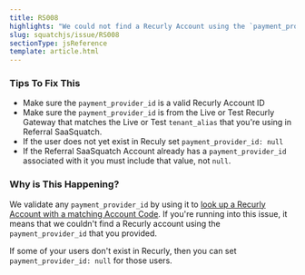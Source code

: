 ```yaml
---
title: RS008
highlights: "We could not find a Recurly Account using the `payment_provider_id` you provided: {{paymentProviderId}}. `payment_provider_id` must be either a valid Recurly Account Id or `null`."
slug: squatchjs/issue/RS008
sectionType: jsReference
template: article.html
---
```


### Tips To Fix This

 - Make sure the `payment_provider_id` is a valid Recurly Account ID
 - Make sure the `payment_provider_id` is from the Live or Test Recurly Gateway that matches the Live or Test `tenant_alias` that you're using in Referral SaaSquatch.
 - If the user does not yet exist in Reculy set `payment_provider_id: null`
 - If the Referral SaaSquatch Account already has a `payment_provider_id` associated with it you must include that value, not `null`.

### Why is This Happening?

We validate any `payment_provider_id` by using it to [look up a Recurly Account with a matching Account Code](https://docs.recurly.com/api/accounts#get-account). If you're running into this issue, it means that we couldn't find a Recurly account using the `payment_provider_id` that you provided. 

If some of your users don't exist in Recurly, then you can set `payment_provider_id: null` for those users.
